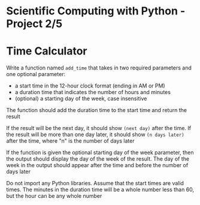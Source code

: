 # Scientific Computing with Python - Project 2/5
# Time Calculator

Write a function named `add_time` that takes in two required parameters and one optional parameter:
- a start time in the 12-hour clock format (ending in AM or PM)
- a duration time that indicates the number of hours and minutes
- (optional) a starting day of the week, case insensitive

The function should add the duration time to the start time and return the result

If the result will be the next day, it should show `(next day)` after the time. If the result will be more than one day later, it should show `(n days later)` after the time, where "n" is the number of days later

If the function is given the optional starting day of the week parameter, then the output should display the day of the week of the result. The day of the week in the output should appear after the time and before the number of days later

Do not import any Python libraries. Assume that the start times are valid times. The minutes in the duration time will be a whole number less than 60, but the hour can be any whole number